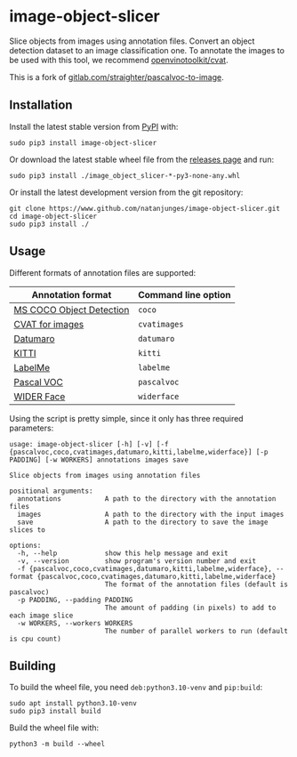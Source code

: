 # image-object-slicer
Slice objects from images using annotation files. Convert an object detection dataset to an image classification one. To annotate the images to be used with this tool, we recommend [openvinotoolkit/cvat](https://github.com/openvinotoolkit/cvat).

This is a fork of [gitlab.com/straighter/pascalvoc-to-image](https://gitlab.com/straighter/pascalvoc-to-image).

## Installation
Install the latest stable version from [PyPI](https://pypi.org/project/image-object-slicer/) with:
```shell
sudo pip3 install image-object-slicer
```

Or download the latest stable wheel file from the [releases page](https://github.com/natanjunges/image-object-slicer/releases) and run:
```shell
sudo pip3 install ./image_object_slicer-*-py3-none-any.whl
```

Or install the latest development version from the git repository:
```shell
git clone https://www.github.com/natanjunges/image-object-slicer.git
cd image-object-slicer
sudo pip3 install ./
```

## Usage
Different formats of annotation files are supported:

| Annotation format | Command line option |
|-------------------|---------------------|
| [MS COCO Object Detection](https://cocodataset.org/#format-data) | `coco` |
| [CVAT for images](https://openvinotoolkit.github.io/cvat/docs/manual/advanced/xml_format/#annotation) | `cvatimages` |
| [Datumaro](https://openvinotoolkit.github.io/cvat/docs/manual/advanced/formats/format-datumaro/) | `datumaro` |
| [KITTI](http://www.cvlibs.net/datasets/kitti/) | `kitti` |
| [LabelMe](http://labelme.csail.mit.edu/Release3.0) | `labelme` |
| [Pascal VOC](http://host.robots.ox.ac.uk/pascal/VOC/voc2012/devkit_doc.pdf) | `pascalvoc` |
| [WIDER Face](http://shuoyang1213.me/WIDERFACE/) | `widerface` |

Using the script is pretty simple, since it only has three required parameters:
```
usage: image-object-slicer [-h] [-v] [-f {pascalvoc,coco,cvatimages,datumaro,kitti,labelme,widerface}] [-p PADDING] [-w WORKERS] annotations images save

Slice objects from images using annotation files

positional arguments:
  annotations           A path to the directory with the annotation files
  images                A path to the directory with the input images
  save                  A path to the directory to save the image slices to

options:
  -h, --help            show this help message and exit
  -v, --version         show program's version number and exit
  -f {pascalvoc,coco,cvatimages,datumaro,kitti,labelme,widerface}, --format {pascalvoc,coco,cvatimages,datumaro,kitti,labelme,widerface}
                        The format of the annotation files (default is pascalvoc)
  -p PADDING, --padding PADDING
                        The amount of padding (in pixels) to add to each image slice
  -w WORKERS, --workers WORKERS
                        The number of parallel workers to run (default is cpu count)
```

## Building
To build the wheel file, you need `deb:python3.10-venv` and `pip:build`:
```shell
sudo apt install python3.10-venv
sudo pip3 install build
```

Build the wheel file with:
```shell
python3 -m build --wheel
```
